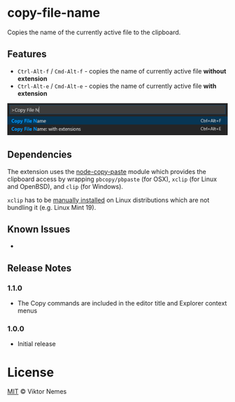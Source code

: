 # copy-file-name

Copies the name of the currently active file to the clipboard.

## Features

* `Ctrl-Alt-f` / `Cmd-Alt-f` - copies the name of currently active file **without extension**
* `Ctrl-Alt-e` / `Cmd-Alt-e` - copies the name of currently active file **with extension**

![Commands](images/copy-file-name-commands.png)

## Dependencies

The extension uses the [node-copy-paste](https://www.npmjs.com/package/copy-paste) module which provides the clipboard access by wrapping `pbcopy/pbpaste` (for OSX), `xclip` (for Linux and OpenBSD), and `clip` (for Windows).

`xclip` has to be [manually installed](https://www.cyberciti.biz/faq/xclip-linux-insert-files-command-output-intoclipboard/) on Linux distributions which are not bundling it (e.g. Linux Mint 19). 

## Known Issues

- 

## Release Notes

### 1.1.0

* The Copy commands are included in the editor title and Explorer context menus 

### 1.0.0

* Initial release

# License

[MIT](LICENSE) &copy; Viktor Nemes
